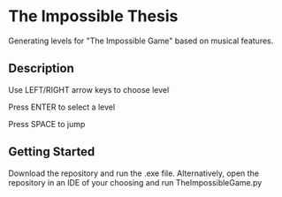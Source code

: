 # The Impossible Thesis

Generating levels for "The Impossible Game" based on musical features.

## Description

Use LEFT/RIGHT arrow keys to choose level

Press ENTER to select a level

Press SPACE to jump

## Getting Started

Download the repository and run the .exe file. Alternatively, open the repository in an IDE of your choosing and run TheImpossibleGame.py

